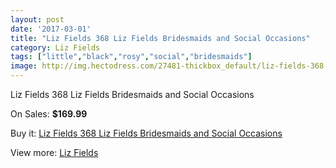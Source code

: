 ```yaml
---
layout: post
date: '2017-03-01'
title: "Liz Fields 368 Liz Fields Bridesmaids and Social Occasions"
category: Liz Fields
tags: ["little","black","rosy","social","bridesmaids"]
image: http://img.hectodress.com/27481-thickbox_default/liz-fields-368-liz-fields-bridesmaids-and-social-occasions.jpg
---
```

Liz Fields 368 Liz Fields Bridesmaids and Social Occasions

On Sales: **$169.99**
<a href="https://www.hectodress.com/liz-fields/12785-liz-fields-368-liz-fields-bridesmaids-and-social-occasions.html"><amp-img layout="responsive" width="600" height="600" src="//img.hectodress.com/27481-thickbox_default/liz-fields-368-liz-fields-bridesmaids-and-social-occasions.jpg" alt="Liz Fields 368 Liz Fields Bridesmaids and Social Occasions 0" /></a>
<a href="https://www.hectodress.com/liz-fields/12785-liz-fields-368-liz-fields-bridesmaids-and-social-occasions.html"><amp-img layout="responsive" width="600" height="600" src="//img.hectodress.com/27482-thickbox_default/liz-fields-368-liz-fields-bridesmaids-and-social-occasions.jpg" alt="Liz Fields 368 Liz Fields Bridesmaids and Social Occasions 1" /></a>

Buy it: [Liz Fields 368 Liz Fields Bridesmaids and Social Occasions](https://www.hectodress.com/liz-fields/12785-liz-fields-368-liz-fields-bridesmaids-and-social-occasions.html "Liz Fields 368 Liz Fields Bridesmaids and Social Occasions")

View more: [Liz Fields](https://www.hectodress.com/195-liz-fields "Liz Fields")